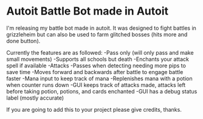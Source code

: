 # Autoit Battle Bot made in Autoit
I'm releasing my battle bot made in autoit. It was designed to fight battles in grizzleheim but can also be used to farm glitched bosses (hits more and done button).

Currently the features are as followed: -Pass only (will only pass and make small movements) -Supports all schools but death -Enchants your attack spell if available -Attacks -Passes when detecting needing more pips to save time -Moves forward and backwards after battle to engage battle faster -Mana input to keep track of mana -Replenishes mana with a potion when counter runs down -GUI keeps track of attacks made, attacks left before taking potion, potions, and cards enchanted -GUI has a debug status label (mostly accurate)

If you are going to add this to your project please give credits, thanks.
